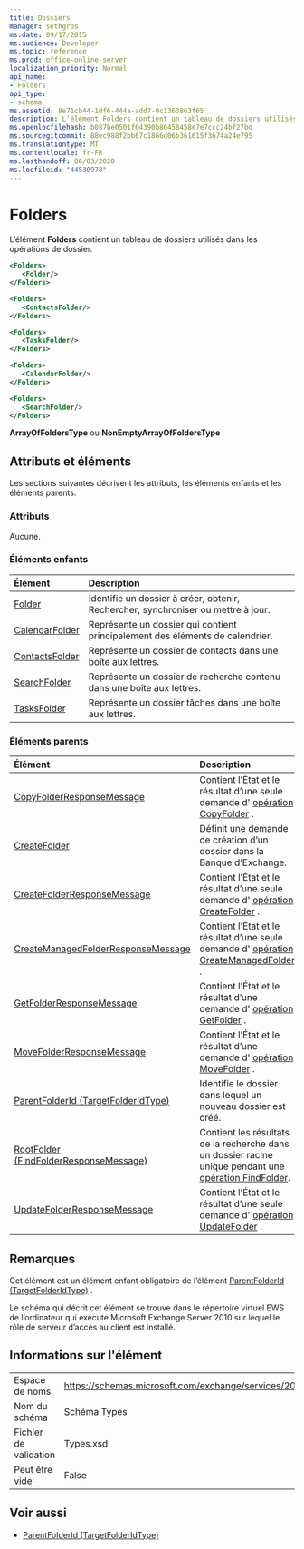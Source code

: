 ```yaml
---
title: Dossiers
manager: sethgros
ms.date: 09/17/2015
ms.audience: Developer
ms.topic: reference
ms.prod: office-online-server
localization_priority: Normal
api_name:
- Folders
api_type:
- schema
ms.assetid: 8e71cb44-1df6-444a-add7-0c1363863f65
description: L’élément Folders contient un tableau de dossiers utilisés dans les opérations de dossier.
ms.openlocfilehash: b087be0501f04390b80458458e7e7ccc24bf27bd
ms.sourcegitcommit: 88ec988f2bb67c1866d06b361615f3674a24e795
ms.translationtype: MT
ms.contentlocale: fr-FR
ms.lasthandoff: 06/03/2020
ms.locfileid: "44530978"
---
```

# <a name="folders"></a>Folders

L’élément **Folders** contient un tableau de dossiers utilisés dans les opérations de dossier. 
  
```xml
<Folders>
   <Folder/>
</Folders>
```

```xml
<Folders>
   <ContactsFolder/> 
</Folders>
```

```xml
<Folders>
   <TasksFolder/>
</Folders>
```

```xml
<Folders>
   <CalendarFolder/>
</Folders>
```

```xml
<Folders>
   <SearchFolder/> 
</Folders>
```

**ArrayOfFoldersType** ou **NonEmptyArrayOfFoldersType**

## <a name="attributes-and-elements"></a>Attributs et éléments

Les sections suivantes décrivent les attributs, les éléments enfants et les éléments parents.
  
### <a name="attributes"></a>Attributs

Aucune.
  
### <a name="child-elements"></a>Éléments enfants

|**Élément**|**Description**|
|:-----|:-----|
|[Folder](folder.md) <br/> |Identifie un dossier à créer, obtenir, Rechercher, synchroniser ou mettre à jour.  <br/> |
|[CalendarFolder](calendarfolder.md) <br/> |Représente un dossier qui contient principalement des éléments de calendrier.  <br/> |
|[ContactsFolder](contactsfolder.md) <br/> |Représente un dossier de contacts dans une boîte aux lettres.  <br/> |
|[SearchFolder](searchfolder.md) <br/> |Représente un dossier de recherche contenu dans une boîte aux lettres.  <br/> |
|[TasksFolder](tasksfolder.md) <br/> |Représente un dossier tâches dans une boîte aux lettres.  <br/> |
   
### <a name="parent-elements"></a>Éléments parents

|**Élément**|**Description**|
|:-----|:-----|
|[CopyFolderResponseMessage](copyfolderresponsemessage.md) <br/> |Contient l’État et le résultat d’une seule demande d' [opération CopyFolder](copyfolder-operation.md) .  <br/> |
|[CreateFolder](createfolder.md) <br/> |Définit une demande de création d’un dossier dans la Banque d’Exchange.  <br/> |
|[CreateFolderResponseMessage](createfolderresponsemessage.md) <br/> |Contient l’État et le résultat d’une seule demande d' [opération CreateFolder](createfolder-operation.md) .  <br/> |
|[CreateManagedFolderResponseMessage](createmanagedfolderresponsemessage.md) <br/> |Contient l’État et le résultat d’une seule demande d' [opération CreateManagedFolder](createmanagedfolder-operation.md) .  <br/> |
|[GetFolderResponseMessage](getfolderresponsemessage.md) <br/> |Contient l’État et le résultat d’une demande d' [opération GetFolder](getfolder-operation.md) .  <br/> |
|[MoveFolderResponseMessage](movefolderresponsemessage.md) <br/> |Contient l’État et le résultat d’une demande d' [opération MoveFolder](movefolder-operation.md) .  <br/> |
|[ParentFolderId (TargetFolderIdType)](parentfolderid-targetfolderidtype.md) <br/> |Identifie le dossier dans lequel un nouveau dossier est créé.  <br/> |
|[RootFolder (FindFolderResponseMessage)](rootfolder-findfolderresponsemessage.md) <br/> |Contient les résultats de la recherche dans un dossier racine unique pendant une [opération FindFolder](findfolder-operation.md).  <br/> |
|[UpdateFolderResponseMessage](updatefolderresponsemessage.md) <br/> |Contient l’État et le résultat d’une seule demande d' [opération UpdateFolder](updatefolder-operation.md) .  <br/> |
   
## <a name="remarks"></a>Remarques

Cet élément est un élément enfant obligatoire de l’élément [ParentFolderId (TargetFolderIdType)](parentfolderid-targetfolderidtype.md) . 
  
Le schéma qui décrit cet élément se trouve dans le répertoire virtuel EWS de l’ordinateur qui exécute Microsoft Exchange Server 2010 sur lequel le rôle de serveur d’accès au client est installé.
  
## <a name="element-information"></a>Informations sur l'élément

|||
|:-----|:-----|
|Espace de noms  <br/> |https://schemas.microsoft.com/exchange/services/2006/types  <br/> |
|Nom du schéma  <br/> |Schéma Types  <br/> |
|Fichier de validation  <br/> |Types.xsd  <br/> |
|Peut être vide  <br/> |False  <br/> |
   
## <a name="see-also"></a>Voir aussi

- [ParentFolderId (TargetFolderIdType)](parentfolderid-targetfolderidtype.md)

